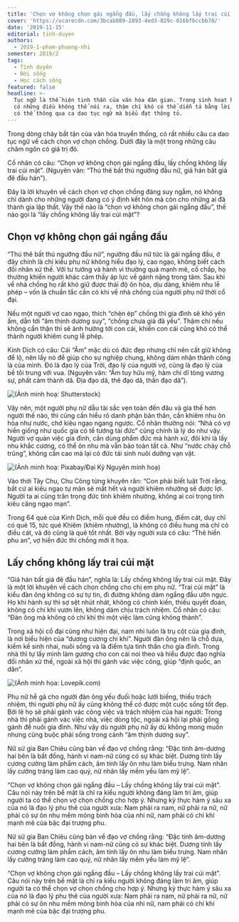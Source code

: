 ```yaml
---
title: 'Chọn vợ không chọn gái ngẩng đầu, lấy chồng không lấy trai cúi mặt'
cover: 'https://ucarecdn.com/3bcab089-2893-4ed3-829c-016bfbccbb78/'
date: '2019-11-15'
editorial: tinh-duyen
authors:
  - 2019-1-pham-phuong-nhi
semester: 2019/2
tags:
  - Tình duyên
  - Đời sống
  - Học cách sống
featured: false
headline: >-
  Tục ngữ là thể hiện tinh thần của văn hóa dân gian. Trong sinh hoạt hằng ngày
  có những điều không thể nói ra, thậm chí khó có thể diễn tả bằng lời nhưng lại
  có thể thông qua ca dao tục ngữ mà biểu đạt thông tỏ.
---
```

Trong dòng chảy bất tận của văn hóa truyền thống, có rất nhiều câu ca dao tục ngữ về cách chọn vợ chọn chồng. Dưới đây là một trong những câu châm ngôn có giá trị đó.

Cổ nhân có câu: “Chọn vợ không chọn gái ngẩng đầu, lấy chồng không lấy trai cúi mặt”. (Nguyên văn: “Thú thê bất thú ngưỡng đầu nữ, giá hán bất giá đê đầu hán”).

Đây là lời khuyên về cách chọn vợ chọn chồng đáng suy ngẫm, nó không chỉ dành cho những người đang có ý định kết hôn mà còn cho những ai đã thành gia lập thất. Vậy thế nào là “chọn vợ không chọn gái ngẩng đầu”, thế nào gọi là “lấy chồng không lấy trai cúi mặt”?

## Chọn vợ không chọn gái ngẩng đầu

“Thú thê bất thú ngưỡng đầu nữ”, ngưỡng đầu nữ tức là gái ngẩng đầu, ở đây chính là chỉ kiểu phụ nữ không hiểu đạo lý, cao ngạo, không biết cách đối nhân xử thế. Với tư tưởng và hành vi thường quá mạnh mẽ, cố chấp, họ thường khiến người khác cảm thấy áp lực về gánh nặng trong tâm. Sau khi về nhà chồng họ rất khó giữ được thái độ ôn hòa, dịu dàng, khiêm nhu lễ phép – vốn là chuẩn tắc cần có khi về nhà chồng của người phụ nữ thời cổ đại.

Nếu một người vợ cao ngạo, thích “chèn ép” chồng thì gia đình sẽ khó yên ấm, dẫn tới “âm thịnh dương suy”, “chồng chưa già đã yếu”. Thậm chí nếu không cẩn thận thì sẽ ảnh hưởng tới con cái, khiến con cái cũng khó có thể thành người khiêm cung lễ phép.

Kinh Dịch có câu: Cái “Âm” mặc dù có đức đẹp nhưng chỉ nên cất giữ không để lộ, nên lấy nó để giúp cho sự nghiệp chung, không dám nhận thành công là của mình. Đó là đạo lý của Trời, đạo lý của người vợ, cũng là đạo lý của bề tôi trung với vua. (Nguyên văn: “Âm tuy hữu mỹ, hàm chi dĩ tòng vương sự, phất cảm thành dã. Địa đạo dã, thê đạo dã, thần đạo dã”).

![(Ảnh minh hoạ: Shutterstock)](https://ucarecdn.com/42a03d64-ffcd-4005-9377-84121fd8135e/ "(Ảnh minh hoạ: Shutterstock)")

Vậy nên, một người phụ nữ dẫu tài sắc vẹn toàn đến đâu và gia thế hơn người thế nào, thì cũng cần hiểu rõ danh phận bản thân, cần khiêm nhu ôn hòa như nước, chớ kiêu ngạo ngang ngược. Cổ nhân thường nói: “Nhà có vợ hiền giống như quốc gia có tể tướng tài đức” cũng chính là lý do như vậy. Người vợ quản việc gia đình, cần dùng phẩm đức mà hành xử, đôi khi là lấy nhu khắc cương, có thể ôn nhu mà vẫn bảo toàn tất cả. Như “nước chảy chỗ trũng”, không cần cao mà lại có đức tái sinh nuôi dưỡng vạn vật.

![(Ảnh minh hoạ: Pixabay/Đại Kỷ Nguyên minh hoạ)](https://ucarecdn.com/d77ca209-2e36-4571-ac5d-6864d1c35558/ "(Ảnh minh hoạ: Pixabay/Đại Kỷ Nguyên minh hoạ)")

Vào thời Tây Chu, Chu Công từng khuyên răn: “Con phải biết luật Trời rằng, bất cứ ai kiêu ngạo tự mãn sẽ mất hết và người khiêm nhường sẽ được lợi. Người ta ai cũng trân trọng đức tính khiêm nhường, không ai coi trọng tính kiêu căng ngạo mạn”.



Trong 64 quẻ của Kinh Dịch, mỗi quẻ đều có điềm hung, điềm cát, duy chỉ có quẻ 15, tức quẻ Khiêm (khiêm nhường), là không có điều hung mà chỉ có điều cát, và đó cũng là quẻ tốt nhất. Bởi vậy người xưa có câu: “Thê hiền phu an”, vợ hiền đức thì chồng mới ít họa.

## Lấy chồng không lấy trai cúi mặt

“Giá hán bất giá đê đầu hán”, nghĩa là: Lấy chồng không lấy trai cúi mặt. Đây là một lời khuyên về cách chọn chồng cho chị em phụ nữ. “Trai cúi mặt” là kiểu đàn ông không có sự tự tin, đi đường không dám ngẩng đầu ưỡn ngực. Họ khi hành sự thì sợ sệt nhút nhát, không có chính kiến, thiếu quyết đoán, không có chí khí vươn lên, không dám chịu trách nhiệm. Cổ nhân có câu: “Đàn ông mà không có chí khí thì một việc làm cũng không thành”.



Trong xã hội cổ đại cũng như hiện đại, nam nhi luôn là trụ cột của gia đình, là nơi biểu hiện của “dương cương chi khí”. Người đàn ông nên là chỗ dựa, kiếm kế sinh nhai, nuôi sống và là điểm tựa tinh thần cho gia đình. Trong nhà thì tự lấy mình làm gương cho con cái noi theo và hiểu được đạo nghĩa đối nhân xử thế, ngoài xã hội thì gánh vác việc công, giúp “định quốc, an dân”.

![(Ảnh minh họa: Lovepik.com)](https://ucarecdn.com/bc9d52c0-2754-43a0-8efd-86de1a1eedde/ "(Ảnh minh họa: Lovepik.com)")

Phụ nữ hễ gả cho người đàn ông yếu đuối hoặc lười biếng, thiếu trách nhiệm, thì người phụ nữ ấy cũng không thể có được một cuộc sống tốt đẹp. Bởi lẽ họ sẽ phải gánh vác công việc và trách nhiệm của hai người: Trong nhà thì phải gánh vác việc nhà, việc dòng tộc, ngoài xã hội lại phải gồng gánh để nuôi gia đình. Như vậy dù người phụ nữ ấy dù không mong muốn nhưng cũng buộc phải sống trong cảnh “âm thịnh dương suy”.



Nữ sử gia Ban Chiêu cũng bàn về đạo vợ chồng rằng: “Đặc tính âm-dương hai bên là bất đồng, hành vi nam-nữ cũng có sự khác biệt. Dương tính lấy cương cường làm phẩm cách, âm tính lấy ôn nhu làm biểu trưng. Nam nhân lấy cường tráng làm cao quý, nữ nhân lấy mềm yếu làm mỹ lệ”.



“Chọn vợ không chọn gái ngẩng đầu – Lấy chồng không lấy trai cúi mặt”. Câu nói này trên bề mặt là chỉ ra kiểu người không đáng làm tri âm, giúp người ta có thể chọn vợ chọn chồng cho hợp ý. Nhưng kỳ thực hàm ý sâu xa của nó là đạo lý phu thê của người xưa: Nam phải ra nam, nữ phải ra nữ, nữ phải có sự ôn nhu mềm mỏng bình hòa của nhi nữ, nam phải có chí khí mạnh mẽ của bậc đại trượng phu.

Nữ sử gia Ban Chiêu cũng bàn về đạo vợ chồng rằng: “Đặc tính âm-dương hai bên là bất đồng, hành vi nam-nữ cũng có sự khác biệt. Dương tính lấy cương cường làm phẩm cách, âm tính lấy ôn nhu làm biểu trưng. Nam nhân lấy cường tráng làm cao quý, nữ nhân lấy mềm yếu làm mỹ lệ”.



“Chọn vợ không chọn gái ngẩng đầu – Lấy chồng không lấy trai cúi mặt”. Câu nói này trên bề mặt là chỉ ra kiểu người không đáng làm tri âm, giúp người ta có thể chọn vợ chọn chồng cho hợp ý. Nhưng kỳ thực hàm ý sâu xa của nó là đạo lý phu thê của người xưa: Nam phải ra nam, nữ phải ra nữ, nữ phải có sự ôn nhu mềm mỏng bình hòa của nhi nữ, nam phải có chí khí mạnh mẽ của bậc đại trượng phu.

